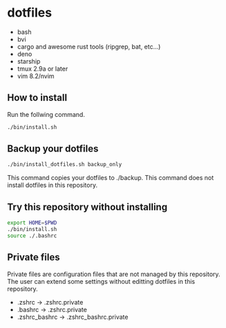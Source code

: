 # dotfiles

* bash 
* bvi
* cargo and awesome rust tools (ripgrep, bat, etc...)
* deno
* starship
* tmux 2.9a or later
* vim 8.2/nvim

## How to install

Run the follwing command.

```bash
./bin/install.sh
```

## Backup your dotfiles

```bash
./bin/install_dotfiles.sh backup_only
```

This command copies your dotfiles to ./backup.
This command does not install dotfiles in this repository.

## Try this repository without installing

```bash
export HOME=$PWD
./bin/install.sh
source ./.bashrc
```

## Private files

Private files are configuration files that are not managed by this repository.
The user can extend some settings without editting dotfiles in this repository.

* .zshrc -> .zshrc.private
* .bashrc -> .zshrc.private
* .zshrc_bashrc -> .zshrc_bashrc.private

